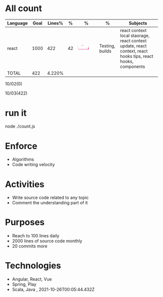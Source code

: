 # All count
|Language|Goal|Lines%|%|%|%|Subjects|
|----------|-------|-------|--------|--------|--------|--------|
|react|1000|422|42|![react](https://raw.githubusercontent.com/kapit4n/l-10000-dev/master/react.png)|Testing, builds|react context local staorage, react context update, react context, react hooks tips, react hooks, components|
|TOTAL|422|4.220%|
10/02(0)

10/03(422)


  # run it
  node ./count.js
      
# Enforce
  * Algorithms
  * Code writing velocity
  
  # Activities
  * Write source code related to any topic
  * Comment the understanding part of it
      
  # Purposes
  * Reach to 100 lines daily
  * 2000 lines of source code monthly
  * 20 commits more
  
  # Technologies
  * Angular, React, Vue
  * Spring, Play
  * Scala, Java
  , 2021-10-26T00:05:44.432Z
